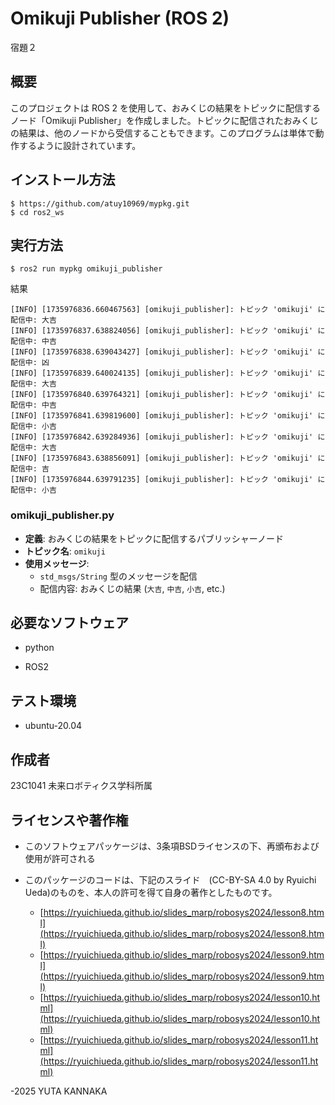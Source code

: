 # Omikuji Publisher (ROS 2)
宿題２
## 概要
このプロジェクトは ROS 2 を使用して、おみくじの結果をトピックに配信するノード「Omikuji Publisher」を作成しました。トピックに配信されたおみくじの結果は、他のノードから受信することもできます。このプログラムは単体で動作するように設計されています。
## インストール方法
~~~
$ https://github.com/atuy10969/mypkg.git
$ cd ros2_ws
~~~
## 実行方法
~~~
$ ros2 run mypkg omikuji_publisher
~~~
結果
~~~
[INFO] [1735976836.660467563] [omikuji_publisher]: トピック 'omikuji' に配信中: 大吉
[INFO] [1735976837.638824056] [omikuji_publisher]: トピック 'omikuji' に配信中: 中吉
[INFO] [1735976838.639043427] [omikuji_publisher]: トピック 'omikuji' に配信中: 凶
[INFO] [1735976839.640024135] [omikuji_publisher]: トピック 'omikuji' に配信中: 大吉
[INFO] [1735976840.639764321] [omikuji_publisher]: トピック 'omikuji' に配信中: 中吉
[INFO] [1735976841.639819600] [omikuji_publisher]: トピック 'omikuji' に配信中: 小吉
[INFO] [1735976842.639284936] [omikuji_publisher]: トピック 'omikuji' に配信中: 大吉
[INFO] [1735976843.638856091] [omikuji_publisher]: トピック 'omikuji' に配信中: 吉
[INFO] [1735976844.639791235] [omikuji_publisher]: トピック 'omikuji' に配信中: 小吉
~~~

### omikuji_publisher.py
- **定義**: おみくじの結果をトピックに配信するパブリッシャーノード
- **トピック名**: `omikuji`
- **使用メッセージ**:
  - `std_msgs/String` 型のメッセージを配信
  - 配信内容: おみくじの結果 (`大吉`, `中吉`, `小吉`, etc.)

## 必要なソフトウェア
- python
  
- ROS2
## テスト環境
- ubuntu-20.04
## 作成者
23C1041 
未来ロボティクス学科所属
## ライセンスや著作権
 - このソフトウェアパッケージは、3条項BSDライセンスの下、再頒布および使用が許可される

 - このパッケージのコードは、下記のスライド　(CC-BY-SA 4.0 by Ryuichi Ueda)のものを、本人の許可を得て自身の著作としたものです。
    - [https://ryuichiueda.github.io/slides_marp/robosys2024/lesson8.html](https://ryuichiueda.github.io/slides_marp/robosys2024/lesson8.html)
    - [https://ryuichiueda.github.io/slides_marp/robosys2024/lesson9.html](https://ryuichiueda.github.io/slides_marp/robosys2024/lesson9.html)
    - [https://ryuichiueda.github.io/slides_marp/robosys2024/lesson10.html](https://ryuichiueda.github.io/slides_marp/robosys2024/lesson10.html)
    - [https://ryuichiueda.github.io/slides_marp/robosys2024/lesson11.html](https://ryuichiueda.github.io/slides_marp/robosys2024/lesson11.html)

-2025 YUTA KANNAKA


